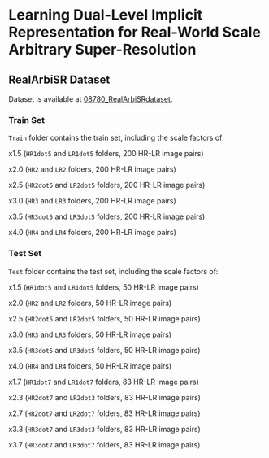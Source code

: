 # Learning Dual-Level Implicit Representation for Real-World Scale Arbitrary Super-Resolution

## RealArbiSR Dataset
Dataset is available at [08780_RealArbiSRdataset](https://drive.google.com/file/d/1-Z-cwJlmwch8F13GvofGVKLhlFpkBBZv/view?usp=drive_link). 

### Train Set
`Train` folder contains the train set, including the scale factors of: 

x1.5 (`HR1dot5` and `LR1dot5` folders, 200 HR-LR image pairs)

x2.0 (`HR2` and `LR2` folders, 200 HR-LR image pairs)

x2.5 (`HR2dot5` and `LR2dot5` folders, 200 HR-LR image pairs)

x3.0 (`HR3` and `LR3` folders, 200 HR-LR image pairs)

x3.5 (`HR3dot5` and `LR3dot5` folders, 200 HR-LR image pairs)

x4.0 (`HR4` and `LR4` folders, 200 HR-LR image pairs)

### Test Set
`Test` folder contains the test set, including the scale factors of: 

x1.5 (`HR1dot5` and `LR1dot5` folders, 50 HR-LR image pairs)

x2.0 (`HR2` and `LR2` folders, 50 HR-LR image pairs)

x2.5 (`HR2dot5` and `LR2dot5` folders, 50 HR-LR image pairs)

x3.0 (`HR3` and `LR3` folders, 50 HR-LR image pairs)

x3.5 (`HR3dot5` and `LR3dot5` folders, 50 HR-LR image pairs)

x4.0 (`HR4` and `LR4` folders, 50 HR-LR image pairs)

x1.7 (`HR1dot7` and `LR1dot7` folders, 83 HR-LR image pairs)

x2.3 (`HR2dot7` and `LR2dot3` folders, 83 HR-LR image pairs)

x2.7 (`HR2dot7` and `LR2dot7` folders, 83 HR-LR image pairs)

x3.3 (`HR3dot7` and `LR3dot3` folders, 83 HR-LR image pairs)

x3.7 (`HR3dot7` and `LR3dot7` folders, 83 HR-LR image pairs)
